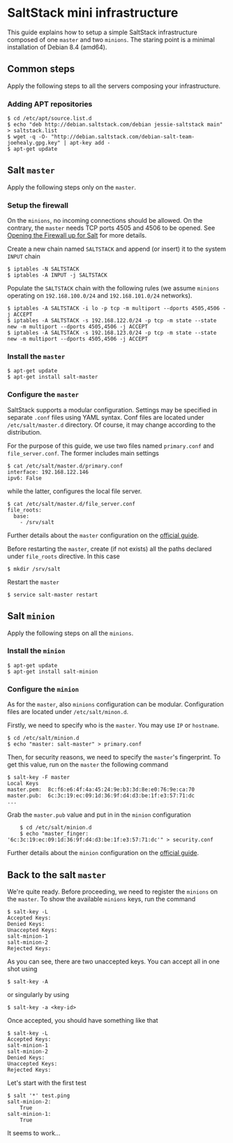 # SaltStack mini infrastructure

This guide explains how to setup a simple SaltStack infrastructure composed of
one `master` and two `minions`. The staring point is a minimal installation of
Debian 8.4 (amd64).

## Common steps

Apply the following steps to all the servers composing your infrastructure.

### Adding APT repositories

    $ cd /etc/apt/source.list.d
    $ echo "deb http://debian.saltstack.com/debian jessie-saltstack main" > saltstack.list
    $ wget -q -O- "http://debian.saltstack.com/debian-salt-team-joehealy.gpg.key" | apt-key add -
    $ apt-get update

## Salt `master`

Apply the following steps only on the `master`.

### Setup the firewall

On the `minions`, no incoming connections should be allowed. On the contrary,
the `master` needs TCP ports 4505 and 4506 to be opened. See
[Opening the Firewall up for Salt](https://docs.saltstack.com/en/latest/topics/tutorials/firewall.html)
for more details.

Create a new chain named `SALTSTACK` and append (or insert) it to the system
`INPUT` chain

    $ iptables -N SALTSTACK
    $ iptables -A INPUT -j SALTSTACK

Populate the `SALTSTACK` chain with the following rules (we assume `minions`
operating on `192.168.100.0/24` and `192.168.101.0/24` networks).

    $ iptables -A SALTSTACK -i lo -p tcp -m multiport --dports 4505,4506 -j ACCEPT
    $ iptables -A SALTSTACK -s 192.168.122.0/24 -p tcp -m state --state new -m multiport --dports 4505,4506 -j ACCEPT
    $ iptables -A SALTSTACK -s 192.168.123.0/24 -p tcp -m state --state new -m multiport --dports 4505,4506 -j ACCEPT

### Install the `master`

    $ apt-get update
    $ apt-get install salt-master

### Configure the `master`

SaltStack supports a modular configuration. Settings may be specified in
separate `.conf` files using YAML syntax.
Conf files are located under `/etc/salt/master.d` directory. Of course, it may
change according to the distribution.

For the purpose of this guide, we use two files named `primary.conf` and
`file_server.conf`. The former includes main settings

    $ cat /etc/salt/master.d/primary.conf
    interface: 192.168.122.146
    ipv6: False

while the latter, configures the local file server.

    $ cat /etc/salt/master.d/file_server.conf
    file_roots:
      base:
        - /srv/salt

Further details about the `master` configuration on the
[official guide](https://docs.saltstack.com/en/latest/ref/configuration/master.html).

Before restarting the `master`, create (if not exists) all the paths declared
under `file_roots` directive. In this case

    $ mkdir /srv/salt

Restart the `master`

    $ service salt-master restart

## Salt `minion`

Apply the following steps on all the `minions`.

### Install the `minion`

    $ apt-get update
    $ apt-get install salt-minion

### Configure the `minion`

As for the `master`, also `minions` configuration can be modular.
Configuration files are located under `/etc/salt/minon.d`.

Firstly, we need to specify who is the `master`. You may use `IP` or
`hostname`.

    $ cd /etc/salt/minion.d
    $ echo "master: salt-master" > primary.conf

Then, for security reasons, we need to specify the `master`'s fingerprint.
To get this value, run on the `master` the following command

    $ salt-key -F master
    Local Keys
    master.pem:  8c:f6:e6:4f:4a:45:24:9e:b3:3d:8e:e0:76:9e:ca:70
    master.pub:  6c:3c:19:ec:09:1d:36:9f:d4:d3:be:1f:e3:57:71:dc
    ...

Grab the `master.pub` value and put in in the `minion` configuration

        $ cd /etc/salt/minion.d
        $ echo "master_finger: '6c:3c:19:ec:09:1d:36:9f:d4:d3:be:1f:e3:57:71:dc'" > security.conf

Further details about the `minion` configuration on the
[official guide](https://docs.saltstack.com/en/latest/ref/configuration/minion.html).

## Back to the salt `master`

We're quite ready. Before proceeding, we need to register the `minions` on the
`master`. To show the available `minions` keys, run the command

    $ salt-key -L
    Accepted Keys:
    Denied Keys:
    Unaccepted Keys:
    salt-minion-1
    salt-minion-2
    Rejected Keys:

As you can see, there are two unaccepted keys. You can accept all in one shot
using

    $ salt-key -A

or singularly by using

    $ salt-key -a <key-id>

Once accepted, you should have something like that

    $ salt-key -L
    Accepted Keys:
    salt-minion-1
    salt-minion-2
    Denied Keys:
    Unaccepted Keys:
    Rejected Keys:

Let's start with the first test

    $ salt '*' test.ping
    salt-minion-2:
        True
    salt-minion-1:
        True

It seems to work...

